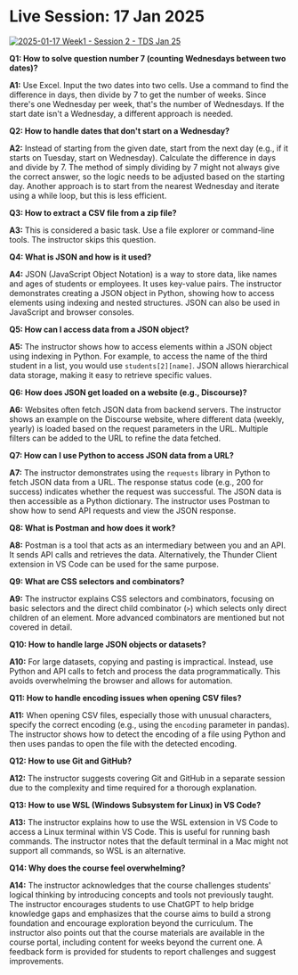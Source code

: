 # Live Session: 17 Jan 2025

[![2025-01-17 Week1 - Session 2 - TDS Jan 25](https://i.ytimg.com/vi_webp/hG5WqtbpfkI/sddefault.webp)](https://youtu.be/hG5WqtbpfkI)

**Q1: How to solve question number 7 (counting Wednesdays between two dates)?**

**A1:** Use Excel. Input the two dates into two cells. Use a command to find the difference in days, then divide by 7 to get the number of weeks. Since there's one Wednesday per week, that's the number of Wednesdays. If the start date isn't a Wednesday, a different approach is needed.

**Q2: How to handle dates that don't start on a Wednesday?**

**A2:** Instead of starting from the given date, start from the next day (e.g., if it starts on Tuesday, start on Wednesday). Calculate the difference in days and divide by 7. The method of simply dividing by 7 might not always give the correct answer, so the logic needs to be adjusted based on the starting day. Another approach is to start from the nearest Wednesday and iterate using a while loop, but this is less efficient.

**Q3: How to extract a CSV file from a zip file?**

**A3:** This is considered a basic task. Use a file explorer or command-line tools. The instructor skips this question.

**Q4: What is JSON and how is it used?**

**A4:** JSON (JavaScript Object Notation) is a way to store data, like names and ages of students or employees. It uses key-value pairs. The instructor demonstrates creating a JSON object in Python, showing how to access elements using indexing and nested structures. JSON can also be used in JavaScript and browser consoles.

**Q5: How can I access data from a JSON object?**

**A5:** The instructor shows how to access elements within a JSON object using indexing in Python. For example, to access the name of the third student in a list, you would use `students[2][name]`. JSON allows hierarchical data storage, making it easy to retrieve specific values.

**Q6: How does JSON get loaded on a website (e.g., Discourse)?**

**A6:** Websites often fetch JSON data from backend servers. The instructor shows an example on the Discourse website, where different data (weekly, yearly) is loaded based on the request parameters in the URL. Multiple filters can be added to the URL to refine the data fetched.

**Q7: How can I use Python to access JSON data from a URL?**

**A7:** The instructor demonstrates using the `requests` library in Python to fetch JSON data from a URL. The response status code (e.g., 200 for success) indicates whether the request was successful. The JSON data is then accessible as a Python dictionary. The instructor uses Postman to show how to send API requests and view the JSON response.

**Q8: What is Postman and how does it work?**

**A8:** Postman is a tool that acts as an intermediary between you and an API. It sends API calls and retrieves the data. Alternatively, the Thunder Client extension in VS Code can be used for the same purpose.

**Q9: What are CSS selectors and combinators?**

**A9:** The instructor explains CSS selectors and combinators, focusing on basic selectors and the direct child combinator (`>`) which selects only direct children of an element. More advanced combinators are mentioned but not covered in detail.

**Q10: How to handle large JSON objects or datasets?**

**A10:** For large datasets, copying and pasting is impractical. Instead, use Python and API calls to fetch and process the data programmatically. This avoids overwhelming the browser and allows for automation.

**Q11: How to handle encoding issues when opening CSV files?**

**A11:** When opening CSV files, especially those with unusual characters, specify the correct encoding (e.g., using the `encoding` parameter in pandas). The instructor shows how to detect the encoding of a file using Python and then uses pandas to open the file with the detected encoding.

**Q12: How to use Git and GitHub?**

**A12:** The instructor suggests covering Git and GitHub in a separate session due to the complexity and time required for a thorough explanation.

**Q13: How to use WSL (Windows Subsystem for Linux) in VS Code?**

**A13:** The instructor explains how to use the WSL extension in VS Code to access a Linux terminal within VS Code. This is useful for running bash commands. The instructor notes that the default terminal in a Mac might not support all commands, so WSL is an alternative.

**Q14: Why does the course feel overwhelming?**

**A14:** The instructor acknowledges that the course challenges students' logical thinking by introducing concepts and tools not previously taught. The instructor encourages students to use ChatGPT to help bridge knowledge gaps and emphasizes that the course aims to build a strong foundation and encourage exploration beyond the curriculum. The instructor also points out that the course materials are available in the course portal, including content for weeks beyond the current one. A feedback form is provided for students to report challenges and suggest improvements.
